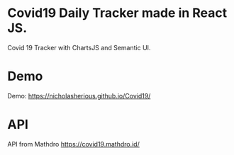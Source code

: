 # Covid19 Daily Tracker made in React JS.
Covid 19 Tracker with ChartsJS and Semantic UI.
# Demo
Demo: https://nicholasherious.github.io/Covid19/
# API
API from Mathdro https://covid19.mathdro.id/
